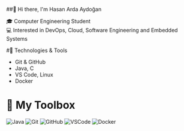 ##👋 Hi there, I'm Hasan Arda Aydoğan

🎓 Computer Engineering Student  
💻 Interested in DevOps, Cloud, Software Engineering and Embedded Systems


#🔧 Technologies & Tools
- Git & GitHub
- Java, C
- VS Code, Linux 
- Docker 



# 🧰 My Toolbox

![Java](https://img.shields.io/badge/Java-007396?style=for-the-badge&logo=java&logoColor=white)
![Git](https://img.shields.io/badge/Git-F05032?style=for-the-badge&logo=git&logoColor=white)
![GitHub](https://img.shields.io/badge/GitHub-181717?style=for-the-badge&logo=github&logoColor=white)
![VSCode](https://img.shields.io/badge/VSCode-007ACC?style=for-the-badge&logo=visual-studio-code&logoColor=white)
![Docker](https://img.shields.io/badge/Docker-2496ED?style=for-the-badge&logo=docker&logoColor=white)
